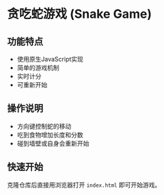 # 贪吃蛇游戏 (Snake Game)

## 功能特点
- 使用原生JavaScript实现
- 简单的游戏机制
- 实时计分
- 可重新开始

## 操作说明
- 方向键控制蛇的移动
- 吃到食物增加长度和分数
- 碰到墙壁或自身会重新开始

## 快速开始
克隆仓库后直接用浏览器打开 `index.html` 即可开始游戏。